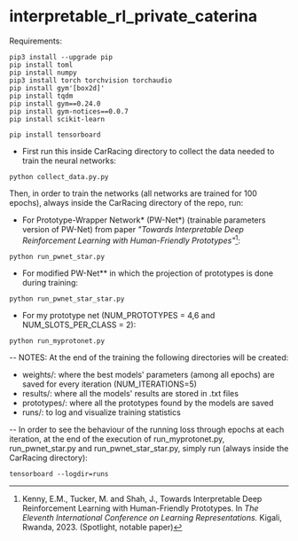 # interpretable_rl_private_caterina


Requirements:
```
pip3 install --upgrade pip
pip install toml
pip install numpy
pip3 install torch torchvision torchaudio
pip install gym'[box2d]'
pip install tqdm
pip install gym==0.24.0
pip install gym-notices==0.0.7
pip install scikit-learn

pip install tensorboard
```

- First run this inside CarRacing directory to collect the data needed to train the neural networks:
```
python collect_data.py.py
```


Then, in order to train the networks (all networks are trained for 100 epochs), always inside the CarRacing directory of the repo, run:

- For Prototype-Wrapper Network* (PW-Net*) (trainable parameters version of PW-Net) from paper *"Towards Interpretable Deep Reinforcement Learning with Human-Friendly Prototypes"*[^1]:
```
python run_pwnet_star.py
```

- For modified PW-Net** in which the projection of prototypes is done during training:
```
python run_pwnet_star_star.py
```

- For my prototype net (NUM_PROTOTYPES = 4,6 and NUM_SLOTS_PER_CLASS = 2):
```
python run_myprotonet.py
```

-- NOTES:
At the end of the training the following directories will be created:
- weights/: where the best models' parameters (among all epochs) are saved for every iteration (NUM_ITERATIONS=5)
- results/: where all the models' results are stored in .txt files
- prototypes/: where all the prototypes found by the models are saved 
- runs/: to log and visualize training statistics



-- In order to see the behaviour of the running loss through epochs at each iteration, at the end of the execution of run_myprotonet.py, run_pwnet_star.py and run_pwnet_star_star.py, simply run (always inside the CarRacing directory):
```
tensorboard --logdir=runs
```

[^1]: Kenny, E.M., Tucker, M. and Shah, J., Towards Interpretable Deep Reinforcement Learning with Human-Friendly Prototypes. In *The Eleventh International Conference on Learning Representations.* Kigali, Rwanda, 2023. (Spotlight, notable paper)
